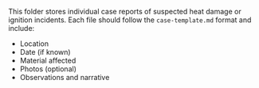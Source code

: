 This folder stores individual case reports of suspected heat damage or ignition incidents.
Each file should follow the `case-template.md` format and include:
- Location
- Date (if known)
- Material affected
- Photos (optional)
- Observations and narrative
